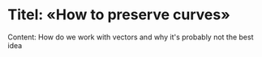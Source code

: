 # Titel: «How to preserve curves»
Content: How do we work with vectors and why it's probably not the best idea
